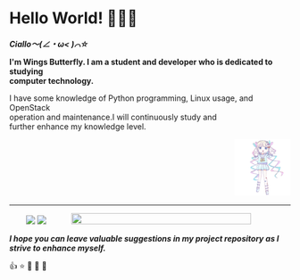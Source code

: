 # Hello World! :tada::tada::tada:

***Ciallo～(∠・ω< )⌒☆***

**I'm Wings Butterfly. I am a student and developer who is dedicated to studying   
computer technology.**


I have some knowledge of Python programming, Linux usage, and OpenStack   
operation and maintenance.I will continuously study and   
further enhance my knowledge level.

<p align="right">
  <img src=".\images\ctj.gif" style="max-height: 100%; width: 20%; height: 20%;">
  <br >
</p>

---

<p align="center">
  <img src="https://github-readme-stats.vercel.app/api?username=wings1848&show_icons=true&theme=prussian" style="height: 120px; max-width: 33%;">
  <img src="https://github-readme-stats.vercel.app/api/top-langs/?username=wings1848&theme=prussian&layout=compact" style="height: 120px; max-width: 46%;">
  <img src="https://github-readme-activity-graph.vercel.app/graph?username=wings1848&theme=react-dark" style="width: 80%; height: 80%;">
  <br >
</p>

***I hope you can leave valuable suggestions in my project repository as I strive to enhance myself.***

:+1: :star: :pray: :pray: :pray:
